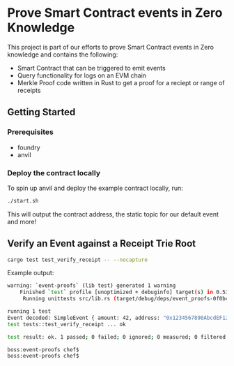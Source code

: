 # Prove Smart Contract events in Zero Knowledge

This project is part of our efforts to prove Smart Contract events in Zero knowledge and contains the following:

- Smart Contract that can be triggered to emit events
- Query functionality for logs on an EVM chain
- Merkle Proof code written in Rust to get a proof for a reciept or range of receipts

## Getting Started
### Prerequisites
- foundry
- anvil

### Deploy the contract locally
To spin up anvil and deploy the example contract locally, run:
```bash
./start.sh
```

This will output the contract address, the static topic for our default event and more!

## Verify an Event against a Receipt Trie Root
```bash
cargo test test_verify_receipt -- --nocapture
```

Example output:

```bash
warning: `event-proofs` (lib test) generated 1 warning
    Finished `test` profile [unoptimized + debuginfo] target(s) in 0.53s
     Running unittests src/lib.rs (target/debug/deps/event_proofs-0f0bc4d966ee2e0f)

running 1 test
Event decoded: SimpleEvent { amount: 42, address: "0x1234567890AbcdEF1234567890aBcdef12345678" }
test tests::test_verify_receipt ... ok

test result: ok. 1 passed; 0 failed; 0 ignored; 0 measured; 0 filtered out; finished in 0.00s

boss:event-proofs chef$ 
boss:event-proofs chef$ 
```